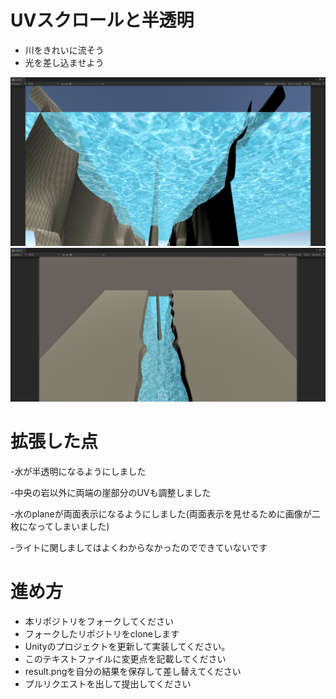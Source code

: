 ﻿# UVスクロールと半透明

* 川をきれいに流そう
* 光を差し込ませよう

![結果画像](result.png)
![結果画像2](result2.png)

# 拡張した点

-水が半透明になるようにしました

-中央の岩以外に両端の崖部分のUVも調整しました

-水のplaneが両面表示になるようにしました(両面表示を見せるために画像が二枚になってしまいました)

-ライトに関しましてはよくわからなかったのでできていないです


# 進め方

- 本リポジトリをフォークしてください
- フォークしたリポジトリをcloneします
- Unityのプロジェクトを更新して実装してください。
- このテキストファイルに変更点を記載してください
- result.pngを自分の結果を保存して差し替えてください
- プルリクエストを出して提出してください
